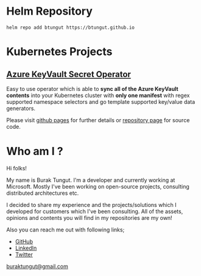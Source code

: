 # Helm Repository
```
helm repo add btungut https://btungut.github.io
```

# Kubernetes Projects
## [Azure KeyVault Secret Operator](https://btungut.github.io/kubernetes-azure-keyvault-secret-operator/)
Easy to use operator which is able to **sync all of the Azure KeyVault contents** into your Kubernetes cluster with **only one manifest** with regex supported namespace selectors and go template supported key/value data generators.

Please visit [github pages](https://btungut.github.io/kubernetes-azure-keyvault-secret-operator/) for further details or [repository page](https://github.com/btungut/kubernetes-azure-keyvault-secret-operator) for source code.

# Who am I ?
Hi folks! 

My name is Burak Tungut. I'm a developer and currently working at Microsoft. Mostly I've been working on open-source projects, consulting distributed architectures etc. 

I decided to share my experience and the projects/solutions which I developed for customers which I've been consulting. All of the assets, opinions and contents you will find in my repositories are my own! 

Also you can reach me out with following links;
- [GitHub](https://github.com/btungut)
- [LinkedIn](https://www.linkedin.com/in/btungut/)
- [Twitter](https://twitter.com/btungut)

buraktungut@gmail.com
